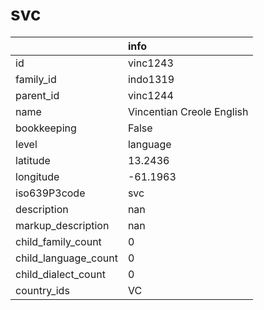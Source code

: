 # svc
|                      | info                      |
|:---------------------|:--------------------------|
| id                   | vinc1243                  |
| family_id            | indo1319                  |
| parent_id            | vinc1244                  |
| name                 | Vincentian Creole English |
| bookkeeping          | False                     |
| level                | language                  |
| latitude             | 13.2436                   |
| longitude            | -61.1963                  |
| iso639P3code         | svc                       |
| description          | nan                       |
| markup_description   | nan                       |
| child_family_count   | 0                         |
| child_language_count | 0                         |
| child_dialect_count  | 0                         |
| country_ids          | VC                        |